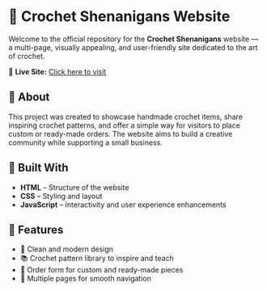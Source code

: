 # 🧶 Crochet Shenanigans Website

Welcome to the official repository for the **Crochet Shenanigans** website — a multi-page, visually appealing, and user-friendly site dedicated to the art of crochet.

🔗 **Live Site:** [Click here to visit](https://safia250108.github.io/Business-Website/)

## 🌟 About

This project was created to showcase handmade crochet items, share inspiring crochet patterns, and offer a simple way for visitors to place custom or ready-made orders. The website aims to build a creative community while supporting a small business.

## 🔧 Built With

- **HTML** – Structure of the website  
- **CSS** – Styling and layout  
- **JavaScript** – Interactivity and user experience enhancements  

## 📄 Features

- 🎨 Clean and modern design  
- 📚 Crochet pattern library to inspire and teach  
- 🛒 Order form for custom and ready-made pieces  
- 🔗 Multiple pages for smooth navigation  
